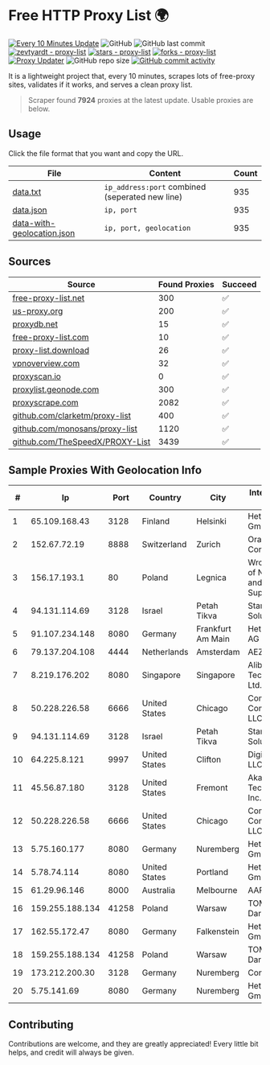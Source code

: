 
# Free HTTP Proxy List 🌍

[![Every 10 Minutes Update](https://github.com/mertguvencli/http-proxy-list/actions/workflows/main.yml/badge.svg?branch=main)](https://github.com/mertguvencli/http-proxy-list/actions/workflows/main.yml)
![GitHub](https://img.shields.io/github/license/mertguvencli/http-proxy-list)
![GitHub last commit](https://img.shields.io/github/last-commit/mertguvencli/http-proxy-list)
[![zevtyardt - proxy-list](https://img.shields.io/static/v1?label=zevtyardt&message=proxy-list&color=blue&logo=github)](https://github.com/zevtyardt/proxy-list "Go to GitHub repo")
[![stars - proxy-list](https://img.shields.io/github/stars/zevtyardt/proxy-list?style=social)](https://github.com/zevtyardt/proxy-list)
[![forks - proxy-list](https://img.shields.io/github/forks/zevtyardt/proxy-list?style=social)](https://github.com/zevtyardt/proxy-list)
[![Proxy Updater](https://github.com/zevtyardt/proxy-list/workflows/Proxy%20Updater/badge.svg)](https://github.com/zevtyardt/proxy-list/actions?query=workflow:"Proxy+Updater")
![GitHub repo size](https://img.shields.io/github/repo-size/zevtyardt/proxy-list)
[![GitHub commit activity](https://img.shields.io/github/commit-activity/m/zevtyardt/proxy-list?logo=commits)](https://github.com/zevtyardt/proxy-list/commits/main)

It is a lightweight project that, every 10 minutes, scrapes lots of free-proxy sites, validates if it works, and serves a clean proxy list.

> Scraper found **7924** proxies at the latest update. Usable proxies are below.

## Usage

Click the file format that you want and copy the URL.

|File|Content|Count|
|----|-------|-----|
|[data.txt](https://raw.githubusercontent.com/mertguvencli/http-proxy-list/main/proxy-list/data.txt)|`ip_address:port` combined (seperated new line)|935|
|[data.json](https://raw.githubusercontent.com/mertguvencli/http-proxy-list/main/proxy-list/data.json)|`ip, port`|935|
|[data-with-geolocation.json](https://raw.githubusercontent.com/mertguvencli/http-proxy-list/main/proxy-list/data-with-geolocation.json)|`ip, port, geolocation`|935|

## Sources

|Source|Found Proxies|Succeed|
|------|-------------|-------|
|[free-proxy-list.net](https://free-proxy-list.net)|300|✅|
|[us-proxy.org](https://www.us-proxy.org)|200|✅|
|[proxydb.net](http://proxydb.net)|15|✅|
|[free-proxy-list.com](https://free-proxy-list.com/?page=&port=&type%5B%5D=http&type%5B%5D=https&up_time=0&search=Search)|10|✅|
|[proxy-list.download](https://www.proxy-list.download/HTTP)|26|✅|
|[vpnoverview.com](https://vpnoverview.com/privacy/anonymous-browsing/free-proxy-servers)|32|✅|
|[proxyscan.io](https://www.proxyscan.io)|0|✅|
|[proxylist.geonode.com](https://proxylist.geonode.com/api/proxy-list?limit=300&page=1&sort_by=lastChecked&sort_type=desc&protocols=http,https)|300|✅|
|[proxyscrape.com](https://api.proxyscrape.com/v2/?request=displayproxies&protocol=http&timeout=10000&country=all&ssl=all&anonymity=all)|2082|✅|
|[github.com/clarketm/proxy-list](https://raw.githubusercontent.com/clarketm/proxy-list/master/proxy-list-raw.txt)|400|✅|
|[github.com/monosans/proxy-list](https://raw.githubusercontent.com/monosans/proxy-list/main/proxies/http.txt)|1120|✅|
|[github.com/TheSpeedX/PROXY-List](https://raw.githubusercontent.com/TheSpeedX/PROXY-List/master/http.txt)|3439|✅|


## Sample Proxies With Geolocation Info

|#|Ip|Port|Country|City|Internet Service Provider|
|-|--|----|-------|----|-------------------------|
|1|65.109.168.43|3128|Finland|Helsinki|Hetzner Online GmbH|
|2|152.67.72.19|8888|Switzerland|Zurich|Oracle Corporation|
|3|156.17.193.1|80|Poland|Legnica|Wroclaw Centre of Networking and Supercomputing|
|4|94.131.114.69|3128|Israel|Petah Tikva|Stark Industries Solutions LTD|
|5|91.107.234.148|8080|Germany|Frankfurt Am Main|Hetzner Online AG|
|6|79.137.204.108|4444|Netherlands|Amsterdam|AEZA GROUP Ltd|
|7|8.219.176.202|8080|Singapore|Singapore|Alibaba (US) Technology Co., Ltd.|
|8|50.228.226.58|6666|United States|Chicago|Comcast Cable Communications, LLC|
|9|94.131.114.69|3128|Israel|Petah Tikva|Stark Industries Solutions LTD|
|10|64.225.8.121|9997|United States|Clifton|DigitalOcean, LLC|
|11|45.56.87.180|3128|United States|Fremont|Akamai Technologies, Inc.|
|12|50.228.226.58|6666|United States|Chicago|Comcast Cable Communications, LLC|
|13|5.75.160.177|8080|Germany|Nuremberg|Hetzner Online GmbH|
|14|5.78.74.114|8080|United States|Portland|Hetzner Online GmbH|
|15|61.29.96.146|8000|Australia|Melbourne|AAPT Limited|
|16|159.255.188.134|41258|Poland|Warsaw|TOM-NET s.c. Dariusz Koper|
|17|162.55.172.47|8080|Germany|Falkenstein|Hetzner Online GmbH|
|18|159.255.188.134|41258|Poland|Warsaw|TOM-NET s.c. Dariusz Koper|
|19|173.212.200.30|3128|Germany|Nuremberg|Contabo GmbH|
|20|5.75.141.69|8080|Germany|Nuremberg|Hetzner Online GmbH|



## Contributing

Contributions are welcome, and they are greatly appreciated! Every
little bit helps, and credit will always be given.

